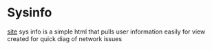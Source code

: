# Sysinfo
[site](https://unaveragetech.github.io/Sysinfo/)
sys info is a simple html that pulls user information easily for view created for quick diag of network issues 
